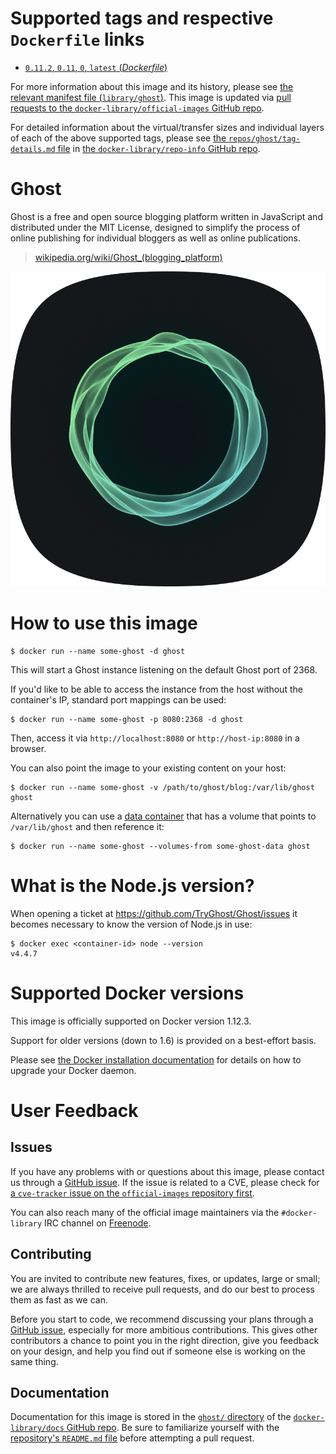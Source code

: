 # Supported tags and respective `Dockerfile` links

-	[`0.11.2`, `0.11`, `0`, `latest` (*Dockerfile*)](https://github.com/docker-library/ghost/blob/66c839be52f64d771968fff0262ebf94ff2f2886/Dockerfile)

For more information about this image and its history, please see [the relevant manifest file (`library/ghost`)](https://github.com/docker-library/official-images/blob/master/library/ghost). This image is updated via [pull requests to the `docker-library/official-images` GitHub repo](https://github.com/docker-library/official-images/pulls?q=label%3Alibrary%2Fghost).

For detailed information about the virtual/transfer sizes and individual layers of each of the above supported tags, please see [the `repos/ghost/tag-details.md` file](https://github.com/docker-library/repo-info/blob/master/repos/ghost/tag-details.md) in [the `docker-library/repo-info` GitHub repo](https://github.com/docker-library/repo-info).

# Ghost

Ghost is a free and open source blogging platform written in JavaScript and distributed under the MIT License, designed to simplify the process of online publishing for individual bloggers as well as online publications.

> [wikipedia.org/wiki/Ghost_(blogging_platform)](http://en.wikipedia.org/wiki/Ghost_%28blogging_platform%29)

![logo](https://raw.githubusercontent.com/docker-library/docs/c5b6d94dc8f0557925ab37ca43141c0efc5cc363/ghost/logo.png)

# How to use this image

```console
$ docker run --name some-ghost -d ghost
```

This will start a Ghost instance listening on the default Ghost port of 2368.

If you'd like to be able to access the instance from the host without the container's IP, standard port mappings can be used:

```console
$ docker run --name some-ghost -p 8080:2368 -d ghost
```

Then, access it via `http://localhost:8080` or `http://host-ip:8080` in a browser.

You can also point the image to your existing content on your host:

```console
$ docker run --name some-ghost -v /path/to/ghost/blog:/var/lib/ghost ghost
```

Alternatively you can use a [data container](http://docs.docker.com/userguide/dockervolumes/) that has a volume that points to `/var/lib/ghost` and then reference it:

```console
$ docker run --name some-ghost --volumes-from some-ghost-data ghost
```

# What is the Node.js version?

When opening a ticket at https://github.com/TryGhost/Ghost/issues it becomes necessary to know the version of Node.js in use:

```console
$ docker exec <container-id> node --version
v4.4.7
```

# Supported Docker versions

This image is officially supported on Docker version 1.12.3.

Support for older versions (down to 1.6) is provided on a best-effort basis.

Please see [the Docker installation documentation](https://docs.docker.com/installation/) for details on how to upgrade your Docker daemon.

# User Feedback

## Issues

If you have any problems with or questions about this image, please contact us through a [GitHub issue](https://github.com/docker-library/ghost/issues). If the issue is related to a CVE, please check for [a `cve-tracker` issue on the `official-images` repository first](https://github.com/docker-library/official-images/issues?q=label%3Acve-tracker).

You can also reach many of the official image maintainers via the `#docker-library` IRC channel on [Freenode](https://freenode.net).

## Contributing

You are invited to contribute new features, fixes, or updates, large or small; we are always thrilled to receive pull requests, and do our best to process them as fast as we can.

Before you start to code, we recommend discussing your plans through a [GitHub issue](https://github.com/docker-library/ghost/issues), especially for more ambitious contributions. This gives other contributors a chance to point you in the right direction, give you feedback on your design, and help you find out if someone else is working on the same thing.

## Documentation

Documentation for this image is stored in the [`ghost/` directory](https://github.com/docker-library/docs/tree/master/ghost) of the [`docker-library/docs` GitHub repo](https://github.com/docker-library/docs). Be sure to familiarize yourself with the [repository's `README.md` file](https://github.com/docker-library/docs/blob/master/README.md) before attempting a pull request.
